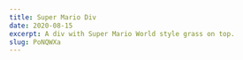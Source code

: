 ```yaml
---
title: Super Mario Div
date: 2020-08-15
excerpt: A div with Super Mario World style grass on top.
slug: PoNQWXa
---
```

